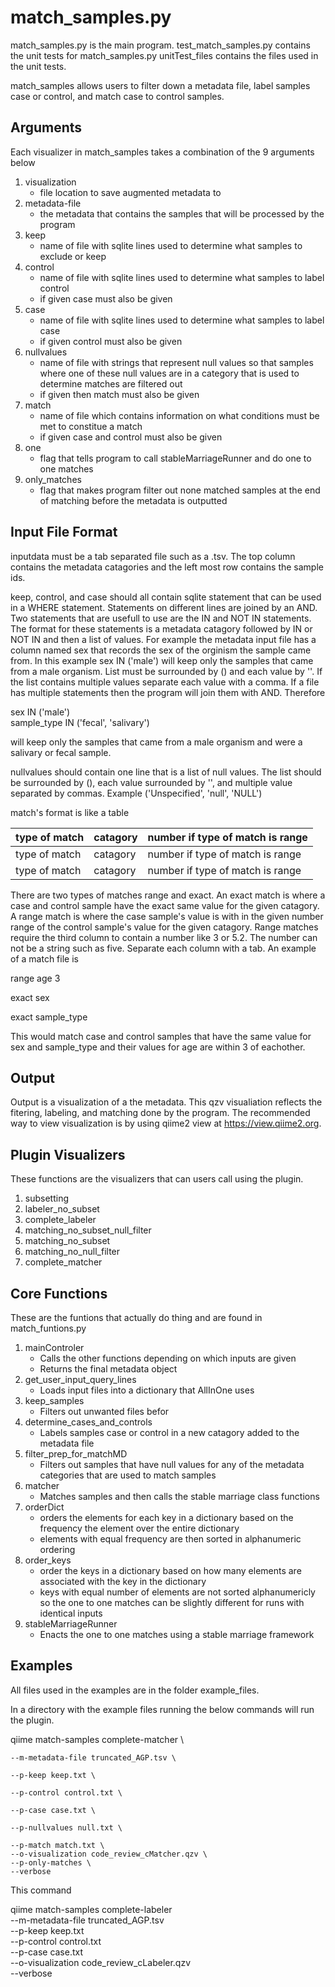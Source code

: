 # match_samples.py
match_samples.py is the main program. test_match_samples.py contains the unit tests for match_samples.py
unitTest_files contains the files used in the unit tests.

match_samples allows users to filter down a metadata file, label samples case or control, and match case to control samples. 

## Arguments
Each visualizer in match_samples takes a combination of the 9 arguments below

1. visualization 
   - file location to save augmented metadata to
2. metadata-file 
   - the metadata that contains the samples that will be processed by the program
3. keep 
   - name of file with sqlite lines used to determine what samples to exclude or keep
4. control 
   - name of file with sqlite lines used to determine what samples to label control
   - if given case must also be given
5. case 
   - name of file with sqlite lines used to determine what samples to label case
   - if given control must also be given
6. nullvalues 
   - name of file with strings that represent null values so that samples where one of these null values are in a category that is used to determine matches are filtered out
   - if given then match must also be given
7. match 
   - name of file which contains information on what conditions must be met to constitue a match
   - if given case and control must also be given
8. one 
   - flag that tells program to call stableMarriageRunner and do one to one matches
9. only_matches
   - flag that makes program filter out none matched samples at the end of matching before the metadata is outputted

   
## Input File Format
inputdata must be a tab separated file such as a .tsv. The top column contains the metadata catagories and the left most row contains the sample ids.

keep, control, and case should all contain sqlite statement that can be used in a WHERE statement.
Statements on different lines are joined by an AND.
Two statements that are usefull to use are the IN and NOT IN statements. 
The format for these statements is a metadata catagory followed by IN or NOT IN and then a list of values. 
For example the metadata input file has a column named sex that records the sex of the orginism the sample came from.
In this example sex IN ('male') will keep only the samples that came from a male organism. 
List must be surrounded by () and each value by ''. 
If the list contains multiple values separate each value with a comma. 
If a file has multiple statements then the program will join them with AND.
Therefore 

sex IN ('male')  
sample_type IN ('fecal', 'salivary') 

will keep only the samples that came from a male organism and were a salivary or fecal sample.

nullvalues should contain one line that is a list of null values. 
The list should be surrounded by (), each value surrounded by '', and multiple value separated by commas.
Example ('Unspecified', 'null', 'NULL')

match's format is like a table 

| type of match | catagory | number if type of match is range |
|-|-|-|
| type of match |  catagory | number if type of match is range |
| type of match | catagory | number if type of match is range |

There are two types of matches range and exact. 
An exact match is where a case and control sample have the exact same value for the given catagory.
A range match is where the case sample's value is with in the given number range of the control sample's value for the given catagory.
Range matches require the third column to contain a number like 3 or 5.2. The number can not be a string such as five.
Separate each column with a tab. An example of a match file is

range    age    3

exact    sex

exact    sample_type

This would match case and control samples that have the same value for sex and sample_type and their values for age are within 3 of eachother. 

## Output
Output is a visualization of a the metadata. This qzv visualiation reflects the fitering, labeling, and matching done by the program. The recommended way to view visualization is by using qiime2 view at https://view.qiime2.org.

   
## Plugin Visualizers
These functions are the visualizers that can users call using the plugin.

1. subsetting
2. labeler_no_subset
3. complete_labeler
4. matching_no_subset_null_filter
5. matching_no_subset
6. matching_no_null_filter
7. complete_matcher

## Core Functions

These are the funtions that actually do thing and are found in match_funtions.py
1. mainControler
   - Calls the other functions depending on which inputs are given
   - Returns the final metadata object 
2. get_user_input_query_lines
   - Loads input files into a dictionary that AllInOne uses
3. keep_samples
   - Filters out unwanted files befor 
4. determine_cases_and_controls
   - Labels samples case or control in a new catagory added to the metadata file
5. filter_prep_for_matchMD
   - Filters out samples that have null values for any of the metadata categories that are used to match samples
6. matcher
   - Matches samples and then calls the stable marriage class functions
7. orderDict
   - orders the elements for each key in a dictionary based on the frequency the element over the entire dictionary
   - elements with equal frequency are then sorted in alphanumeric ordering  
8. order_keys
   - order the keys in a dictionary based on how many elements are associated with the key in the dictionary
   - keys with equal number of elements are not sorted alphanumericly so the one to one matches can be slightly different for runs with identical inputs
9. stableMarriageRunner
   - Enacts the one to one matches using a stable marriage framework 


## Examples  
All files used in the examples are in the folder example_files. 

In a directory with the example files running the below commands will run the plugin.

qiime match-samples complete-matcher \

    --m-metadata-file truncated_AGP.tsv \
    
    --p-keep keep.txt \
    
    --p-control control.txt \
    
    --p-case case.txt \
    
    --p-nullvalues null.txt \
    
    --p-match match.txt \
    --o-visualization code_review_cMatcher.qzv \
    --p-only-matches \
    --verbose
    
This command 

qiime match-samples complete-labeler \
    --m-metadata-file truncated_AGP.tsv \
    --p-keep keep.txt \
    --p-control control.txt \
    --p-case case.txt \
    --o-visualization code_review_cLabeler.qzv \
    --verbose

